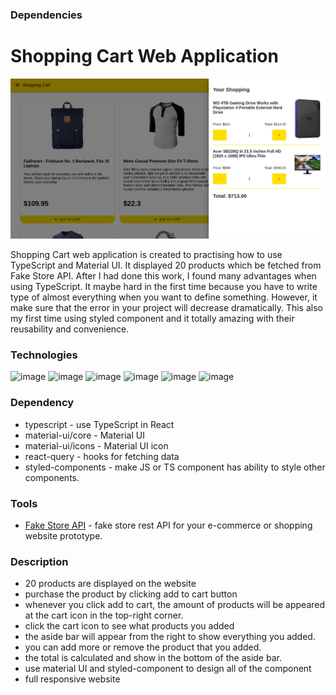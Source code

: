 ### Dependencies

# Shopping Cart Web Application

![image](shopping-cart/src/img/shopping-cart-thumbnail.png)

Shopping Cart web application is created to practising how to use TypeScript and Material UI. It displayed 20 products which be fetched from Fake Store API. After I had done this work, I found many advantages when using TypeScript. It maybe hard in the first time because you have to write type of almost everything when you want to define something. However, it make sure that the error in your project will decrease dramatically. This also my first time using styled component and it totally amazing with their reusability and convenience.

### Technologies

![image](https://img.shields.io/badge/React-20232A?style=for-the-badge&logo=react&logoColor=61DAFB)
![image](https://img.shields.io/badge/HTML5-E34F26?style=for-the-badge&logo=html5&logoColor=white)
![image](https://img.shields.io/badge/CSS3-1572B6?style=for-the-badge&logo=css3&logoColor=white)
![image](https://img.shields.io/badge/TypeScript-007ACC?style=for-the-badge&logo=typescript&logoColor=white)
![image](https://img.shields.io/badge/styled--components-DB7093?style=for-the-badge&logo=styled-components&logoColor=white)
![image](https://img.shields.io/badge/Material--UI-0081CB?style=for-the-badge&logo=material-ui&logoColor=white)

### Dependency

- typescript - use TypeScript in React
- material-ui/core - Material UI
- material-ui/icons - Material UI icon
- react-query - hooks for fetching data
- styled-components - make JS or TS component has ability to style other components.

### Tools

- [Fake Store API](https://fakestoreapi.com/) - fake store rest API for your e-commerce or shopping website prototype.

### Description

- 20 products are displayed on the website
- purchase the product by clicking add to cart button
- whenever you click add to cart, the amount of products will be appeared at the cart icon in the top-right corner.
- click the cart icon to see what products you added
- the aside bar will appear from the right to show everything you added.
- you can add more or remove the product that you added.
- the total is calculated and show in the bottom of the aside bar.
- use material UI and styled-component to design all of the component
- full responsive website

